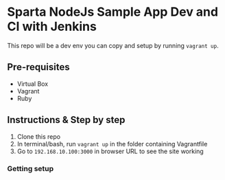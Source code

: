 # Sparta NodeJs Sample App Dev and CI with Jenkins

This repo will be a dev env you can copy and setup by running `vagrant up`.

## Pre-requisites
- Virtual Box
- Vagrant
- Ruby


## Instructions & Step by step
1. Clone this repo
2. In terminal/bash, run `vagrant up` in the folder containing Vagrantfile
3. Go to `192.168.10.100:3000` in browser URL to see the site working 

### Getting setup

